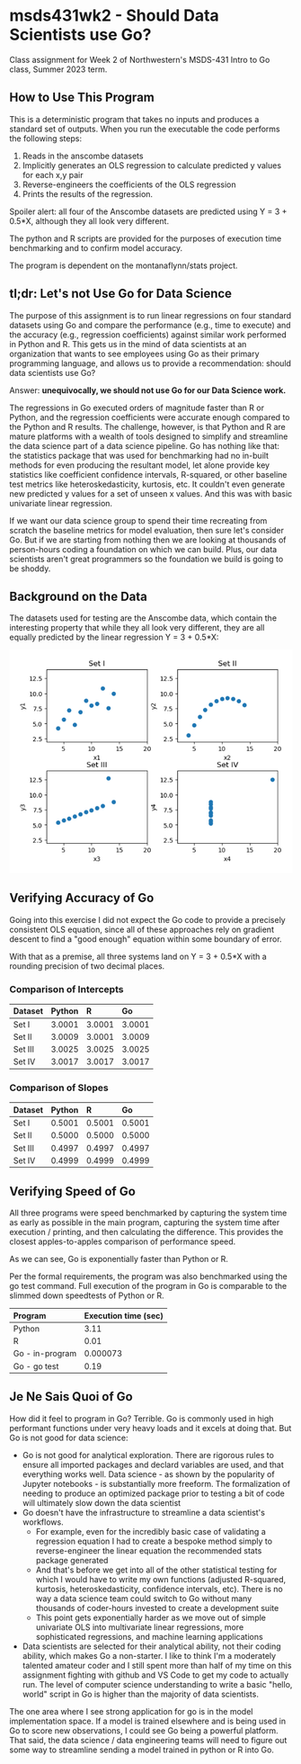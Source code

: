 # msds431wk2 - Should Data Scientists use Go?

Class assignment for Week 2 of Northwestern's MSDS-431 Intro to Go class, Summer 2023 term.

## How to Use This Program

This is a deterministic program that takes no inputs and produces a standard set of outputs.  When you run the executable the code performs the following steps:

1. Reads in the anscombe datasets
2. Implicitly generates an OLS regression to calculate predicted y values for each x,y pair
3. Reverse-engineers the coefficients of the OLS regression
4. Prints the results of the regression.

Spoiler alert: all four of the Anscombe datasets are predicted using Y = 3 + 0.5*X, although they all look very different.

The python and R scripts are provided for the purposes of execution time benchmarking and to confirm model accuracy.

The program is dependent on the montanaflynn/stats project.

## tl;dr: Let's not Use Go for Data Science

The purpose of this assignment is to run linear regressions on four standard datasets using Go and compare the performance (e.g., time to execute) and the accuracy (e.g., regression coefficients) against similar work performed in Python and R.  This gets us in the mind of data scientists at an organization that wants to see employees using Go as their primary programming language, and allows us to provide a recommendation: should data scientists use Go?

Answer: **unequivocally, we should not use Go for our Data Science work.**

The regressions in Go executed orders of magnitude faster than R or Python, and the regression coefficients were accurate enough compared to the Python and R results.  The challenge, however, is that Python and R are mature platforms with a wealth of tools designed to simplify and streamline the data science part of a data science pipeline.  Go has nothing like that: the statistics package that was used for benchmarking had no in-built methods for even producing the resultant model, let alone provide key statistics like coefficient confidence intervals, R-squared, or other baseline test metrics like heteroskedasticity, kurtosis, etc.  It couldn't even generate new predicted y values for a set of unseen x values.  And this was with basic univariate linear regression.

If we want our data science group to spend their time recreating from scratch the baseline metrics for model evaluation, then sure let's consider Go.  But if we are starting from nothing then we are looking at thousands of person-hours coding a foundation on which we can build.  Plus, our data scientists aren't great programmers so the foundation we build is going to be shoddy.

## Background on the Data

The datasets used for testing are the Anscombe data, which contain the interesting property that while they all look very different, they are all equally predicted by the linear regression Y = 3 + 0.5*X:

![anscombe](/img/fig_anscombe.png)

## Verifying Accuracy of Go

Going into this exercise I did not expect the Go code to provide a precisely consistent OLS equation, since all of these approaches rely on gradient descent to find a "good enough" equation within some boundary of error.

With that as a premise, all three systems land on Y = 3 + 0.5*X with a rounding precision of two decimal places.

### Comparison of Intercepts

|Dataset|Python|R|Go|
|:----|:----|:----|:----|
|Set I|3.0001|3.0001|3.0001|
|Set II|3.0009|3.0001|3.0009|
|Set III|3.0025|3.0025|3.0025|
|Set IV|3.0017|3.0017|3.0017|

### Comparison of Slopes

|Dataset|Python|R|Go|
|:----|:----|:----|:----|
|Set I|0.5001|0.5001|0.5001|
|Set II|0.5000|0.5000|0.5000|
|Set III|0.4997|0.4997|0.4997|
|Set IV|0.4999|0.4999|0.4999|

## Verifying Speed of Go

All three programs were speed benchmarked by capturing the system time as early as possible in the main program, capturing the system time after execution / printing, and then calculating the difference.  This provides the closest apples-to-apples comparison of performance speed.

As we can see, Go is exponentially faster than Python or R.

Per the formal requirements, the program was also benchmarked using the go test command.  Full execution of the program in Go is comparable to the slimmed down speedtests of Python or R.

|Program|Execution time (sec)|
|:----|:----|
|Python|3.11|
|R|0.01|
|Go - in-program|0.000073|
|Go - go test| 0.19

## Je Ne Sais Quoi of Go

How did it feel to program in Go?  Terrible.  Go is commonly used in high performant functions under very heavy loads and it excels at doing that.  But Go is not good for data science:
* Go is not good for analytical exploration.  There are rigorous rules to ensure all imported packages and declard variables are used, and that everything works well.  Data science - as shown by the popularity of Jupyter notebooks - is substantially more freeform.  The formalization of needing to produce an optimized package prior to testing a bit of code will ultimately slow down the data scientist
* Go doesn't have the infrastructure to streamline a data scientist's workflows.  
    * For example, even for the incredibly basic case of validating a regression equation I had to create a bespoke method simply to reverse-engineer the linear equation the recommended stats package generated
    * And that's before we get into all of the other statistical testing for which I would have to write my own functions (adjusted R-squared, kurtosis, heteroskedasticity, confidence intervals, etc).  There is no way a data science team could switch to Go without many thousands of coder-hours invested to create a development suite
    * This point gets exponentially harder as we move out of simple univariate OLS into multivariate linear regressions, more sophisticated regressions, and machine learning applications
* Data scientists are selected for their analytical ability, not their coding ability, which makes Go a non-starter.  I like to think I'm a moderately talented amateur coder and I still spent more than half of my time on this assignment fighting with github and VS Code to get my code to actually run.  The level of computer science understanding to write a basic "hello, world" script in Go is higher than the majority of data scientists.

The one area where I see strong application for go is in the model implementation space.  If a model is trained elsewhere and is being used in Go to score new observations, I could see Go being a powerful platform.  That said, the data science / data engineering teams will need to figure out some way to streamline sending a model trained in python or R into Go.